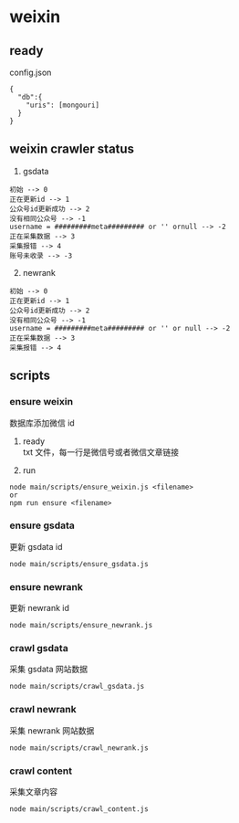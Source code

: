 # weixin

## ready
config.json
```
{
  "db":{
    "uris": [mongouri]
  }
}
```

## weixin crawler status

1. gsdata  

  ```
  初始 --> 0
  正在更新id --> 1
  公众号id更新成功 --> 2
  没有相同公众号 --> -1
  username = #########meta######### or '' ornull --> -2
  正在采集数据 --> 3
  采集报错 --> 4
  账号未收录 --> -3
  ```

2. newrank  

  ```
  初始 --> 0
  正在更新id --> 1
  公众号id更新成功 --> 2
  没有相同公众号 --> -1
  username = #########meta######### or '' or null --> -2
  正在采集数据 --> 3
  采集报错 --> 4
  ```


## scripts

### ensure weixin

数据库添加微信 id

  1. ready  
  txt 文件，每一行是微信号或者微信文章链接  

  2. run  
  ```
  node main/scripts/ensure_weixin.js <filename>
  or
  npm run ensure <filename>
  ```

### ensure gsdata

更新 gsdata id

  ```
  node main/scripts/ensure_gsdata.js
  ```

### ensure newrank

更新 newrank id

  ```
  node main/scripts/ensure_newrank.js
  ```

### crawl gsdata

采集 gsdata 网站数据

  ```
  node main/scripts/crawl_gsdata.js
  ```

### crawl newrank

采集 newrank 网站数据

  ```
  node main/scripts/crawl_newrank.js
  ```

### crawl content

采集文章内容

  ```
  node main/scripts/crawl_content.js
  ```